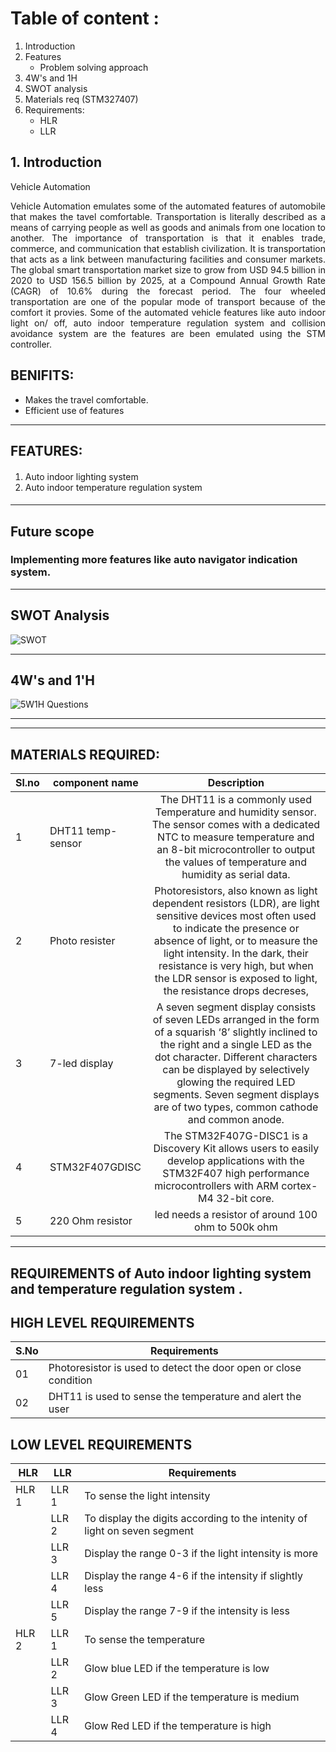 # Table of content : #

1.  Introduction 
2.  Features
    * Problem solving approach
3.  4W's and 1H
4.  SWOT analysis  
5.  Materials req (STM327407)
6.  Requirements:
     * HLR
     * LLR

## 1. Introduction

 Vehicle  Automation
<p align ='justify'>
Vehicle  Automation emulates some of the  automated features of automobile that makes the tavel comfortable.
Transportation is literally described as a means of carrying people as well as goods and animals from one location to another. The importance of transportation is that it enables trade, commerce, and communication that establish civilization. It is transportation that acts as a link between manufacturing facilities and consumer markets. The global smart transportation market size to grow from USD 94.5 billion in 2020 to USD 156.5 billion by 2025, at a Compound Annual Growth Rate (CAGR) of 10.6% during the forecast period. The four wheeled transportation are one of the popular mode of transport because of the comfort it provies. Some of the automated vehicle features like auto indoor light on/ off, auto indoor temperature regulation system and collision avoidance system are the features are been emulated using the STM controller. 
</p>



## BENIFITS: 
* Makes the travel comfortable.
* Efficient use of features


--------------------------------------------------------------------

## FEATURES: ##
####
1. Auto indoor lighting system
2. Auto indoor temperature regulation system 
####

--------------------------------------------------------------
## Future scope ##
### Implementing more features like auto navigator indication system. 



-------------------------------------------------------------------------------------------

## SWOT Analysis ##

![SWOT](https://user-images.githubusercontent.com/98831772/163202470-c2dd058c-6a47-4d42-bd81-6c992a6220fd.jpg)


  ------------------------------------------------------------------------



## 4W's and 1'H

![5W1H Questions](https://user-images.githubusercontent.com/98831772/163202727-b6cb9762-03c4-4390-abc3-3185e03c126e.jpg)


----------------------


--------------------------------
## MATERIALS  REQUIRED:
| Sl.no  | component name |Description|
|---- | -----| :----: |
|1|DHT11 temp-sensor|The DHT11 is a commonly used Temperature and humidity sensor. The sensor comes with a dedicated NTC to measure temperature and an 8-bit microcontroller to output the values of temperature and humidity as serial data.|
|2|Photo resister|Photoresistors, also known as light dependent resistors (LDR), are light sensitive devices most often used to indicate the presence or absence of light, or to measure the light intensity. In the dark, their resistance is very high,  but when the LDR sensor is exposed to light, the resistance drops decreses,|
|3|7-led display|A seven segment display consists of seven LEDs arranged in the form of a squarish ‘8’ slightly inclined to the right and a single LED as the dot character. Different characters can be displayed by selectively glowing the required LED segments. Seven segment displays are of two types, common cathode and common anode.|
|4|STM32F407GDISC|The STM32F407G-DISC1 is a Discovery Kit allows users to easily develop applications with the STM32F407 high performance microcontrollers with ARM cortex-M4 32-bit core.|
|5|220 Ohm resistor|led needs a resistor  of around 100 ohm to 500k ohm|



-------------------------------------------------------------------------

## REQUIREMENTS  of Auto indoor lighting system and temperature regulation system .



## HIGH LEVEL REQUIREMENTS

|S.No| Requirements|
|----|-------------|
|01|Photoresistor is used to detect the door open or close condition|
|02|DHT11 is used to sense the temperature and alert the user |

## LOW LEVEL REQUIREMENTS

| HLR | LLR | Requirements |
| ---- | ----- | ---------- |
| HLR 1 | LLR 1 | To sense the light intensity |
|       | LLR 2 | To display the digits according to the intenity of light on seven segment |
|       | LLR 3 | Display the range 0-3 if the light intensity is more |
|       | LLR 4 | Display the range 4-6 if the intensity if slightly less |
|       | LLR 5 | Display the range 7-9 if the intensity is less |
| HLR 2 | LLR 1 | To sense the temperature |
|       | LLR 2 | Glow blue LED if the temperature is low |
|       | LLR 3 | Glow Green LED if the temperature is medium |
|       | LLR 4 | Glow Red LED if the temperature is high |
